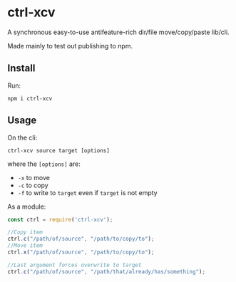 # ctrl-xcv
A synchronous easy-to-use antifeature-rich dir/file move/copy/paste lib/cli.

Made mainly to test out publishing to npm.

## Install

Run:

```
npm i ctrl-xcv
```

## Usage

On the cli:

```
ctrl-xcv source target [options]
```
where the `[options]` are:

* `-x` to move
* `-c` to copy
* `-f` to write to `target` even if `target` is not empty

As a module:

```js
const ctrl = require('ctrl-xcv');

//Copy item
ctrl.c("/path/of/source", "/path/to/copy/to");
//Move item
ctrl.x("/path/of/source", "/path/to/copy/to");

//Last argument forces overwrite to target
ctrl.c("/path/of/source", "/path/that/already/has/something");
```